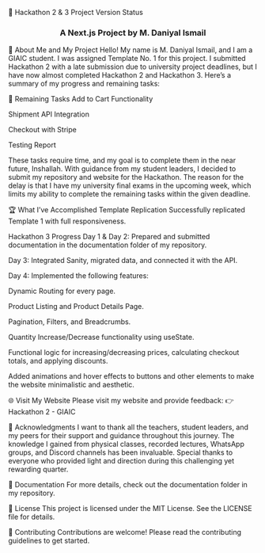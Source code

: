 🚀 Hackathon 2 & 3 Project
Version
Status

<h3 align="center">A Next.js Project by M. Daniyal Ismail</h3>
📖 About Me and My Project
Hello! My name is M. Daniyal Ismail, and I am a GIAIC student. I was assigned Template No. 1 for this project. I submitted Hackathon 2 with a late submission due to university project deadlines, but I have now almost completed Hackathon 2 and Hackathon 3. Here’s a summary of my progress and remaining tasks:

🚧 Remaining Tasks
Add to Cart Functionality

Shipment API Integration

Checkout with Stripe

Testing Report

These tasks require time, and my goal is to complete them in the near future, Inshallah. With guidance from my student leaders, I decided to submit my repository and website for the Hackathon. The reason for the delay is that I have my university final exams in the upcoming week, which limits my ability to complete the remaining tasks within the given deadline.

🏆 What I’ve Accomplished
Template Replication
Successfully replicated Template 1 with full responsiveness.

Hackathon 3 Progress
Day 1 & Day 2: Prepared and submitted documentation in the documentation folder of my repository.

Day 3: Integrated Sanity, migrated data, and connected it with the API.

Day 4: Implemented the following features:

Dynamic Routing for every page.

Product Listing and Product Details Page.

Pagination, Filters, and Breadcrumbs.

Quantity Increase/Decrease functionality using useState.

Functional logic for increasing/decreasing prices, calculating checkout totals, and applying discounts.

Added animations and hover effects to buttons and other elements to make the website minimalistic and aesthetic.

🌐 Visit My Website
Please visit my website and provide feedback:
👉 Hackathon 2 - GIAIC

🙏 Acknowledgments
I want to thank all the teachers, student leaders, and my peers for their support and guidance throughout this journey. The knowledge I gained from physical classes, recorded lectures, WhatsApp groups, and Discord channels has been invaluable. Special thanks to everyone who provided light and direction during this challenging yet rewarding quarter.

📄 Documentation
For more details, check out the documentation folder in my repository.

📜 License
This project is licensed under the MIT License. See the LICENSE file for details.

🤝 Contributing
Contributions are welcome! Please read the contributing guidelines to get started.
